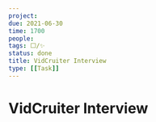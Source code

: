 ```yaml
---
project:
due: 2021-06-30
time: 1700
people:
tags: ⬜/✨ 
status: done
title: VidCruiter Interview
type: [[Task]]
---
```


# VidCruiter Interview